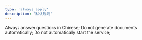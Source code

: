 ```yaml
---
type: 'always_apply'
description: '默认规则'
---
```


Always answer questions in Chinese;
Do not generate documents automatically;
Do not automatically start the service;
